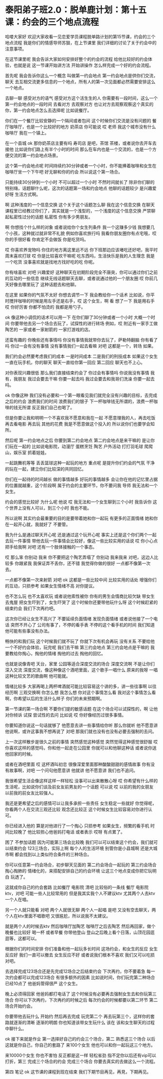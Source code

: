 # 泰阳弟子班2.0：脱单鹿计划：第十五课：约会的三个地点流程

哈喽大家好 欢迎大家收看一见恋爱学员课程脱单路计划的第15节课，约会的三个地点流程 我是你们的情感导师苏狠，在上节课里 我们详细的讨论了关于约会中的注意事项。

在这节课里呢 我会告诉大家如何安排好整个的约会的流程 给他比较好的约会体验，也就是说 这一节课开始讲方法 开始讲操作 怎么样完成一个好的约会流程。

首先呢 我会告诉你这么一个概念 叫做第一约会地点 第一约会地点是供你们交流，聊天 去互相交流更多信息的一个地点，所有人的第一次见面都必然需要安排这么一个地点。

去聊一聊 感受对方的语气 感受对方这个活生生的人 你需要有一段时间，这么一个第一约会地点的一段时间 去看对方 去观察对方 也让对方去观察观察这个真实的你，第一约会地点怎么去选择呢 比如说餐厅。

你们在一个餐厅比较安静的一个隔间或者包间 这个时候你们交流是没有问题的 餐厅咖啡厅，也是一个比较好的地方 奶茶店 你可能说 哎 老师 我这个城市没有什么咖啡厅 我在一个镇上。

在一个县城 ok 那你奶茶店主要有吗 寿司店 是吧，茶馆 茶楼，或者说你去开车去接他 比如说你们路上有半个小时的时间 那么在车内也是一个交流的，也是一个方便交流的第一约会地点场景。

这个第一约会地点呢 时间持续约30分钟或者一个小时，你不能捧着咖啡和女生在咖啡厅坐一个下午吧 好无聊和你的约会 所以说这个第一场合。

只能持续30分钟到一个小时 不可以超过一个小时 不然时间就长了 除非你们聊的特别嗨，话题聊什么呢，这次的话题第一场和约会地点 他聊的话题较少 是兴趣爱好呀 生活方式啊。

啊 这种浅度的一个信息交换 这个关于这个话题怎么聊 我在这个信息交换 在聊天课程里已经教过你们了，其实就是一个浅型的，一个浅度的这个信息交换 严禁聊起私密性过分的话题 私密性 你有多少男朋友。

啊 你想找个什么样的对象 或者说给你个女生列条件 我一个这赚多少钱 我想要几个小孩，这种就过就非常不礼貌 例如你喜欢旅行吗 我看你朋友圈你有点宅哦，哎 你的手很好看 你肯定不会做饭 你是吃货吗。

哎 你喜欢养宠物吗 你住的地方离这里远不远 你下班那边应该堵吃还好吧，我平时周末喜欢打球 哎 你是比较喜欢干嘛呢 吃东西吗，生活快乐是我的人生理念 我是一个吃货 没事喜欢就是找地方找好吃的吃 你呢。

你有啥喜欢 对吧 兴趣爱好 这种聊天在初期阶段完全不唐突，你可以通过你们之前的互动的一些信息 继续无线话题聊天去聊，或者说通过他的一个朋友圈 哎 你前几天好像去哪里玩了 这种话题去和他聊。

在这里 如果你的气氛不太好 你想去调节一下 我会教给你一个话术 比如说，你平时搅拌咖啡的时候是用左手还是右手，哎 这个女生，啊 看 想了一下 我是用右手 哎 你好厉害 你都不怕烫的 我都是用勺子。

ok 像这种小调侃的话术可以用一下 在你们聊了30分钟或者一个小时 大概一个时间 你要带他去另一个场合去玩了，试探性的进行转场 例如，哎 附近有一家手工做陶艺的 一家或者一家射箭的 一家打游戏的店。

还蛮有趣的 你晚些还有事情吗 你没有事情我就带你去玩了，萨勒特翻脑 你有看了吗 你过一会有没有事情 没有事情我们一起去看嘛 对吧 这都是一个，转场 如果。

我们约会必然要考虑我们的成本 一是时间成本 二是我们的刑技成本 如果这个女生一直在玩手机，你的聊天 聊天一直给你第一回应 第二回应 聊天也不上心。

对你表现兴趣很低 那么我们直接结束约会了 你过会有事情吗 你说我没有事情 我有，我朋友 我过会要去干嘛 你要一起去吗 我过会要去和我哥们洗澡 你要一起去吗。

ok 你像这种 我们没有必要和一个第一眼看见我们就完全没有兴趣的目标，去完成之后的约会 浪费我们的时间 浪费我们的银子 下一杯咖啡钱无所谓的，浪费一杯咖啡的钱无所谓 反正我们自己也喝了。

但是你要让我和明明一个不喜欢我不愿意和我在一起 不愿意理我的人，再去吃饭 再去看电影 再去玩 其他的花费 我是不愿意做这个投入的 所以说你们也要学会知所。

然后呢 第一约会地点之后 你要到第二约会地点 第二约会地点是来干嘛的 是让你们玩在一起的 比如说电影院，动漫厅 蛋糕烹饪 陶艺 户外活动 打打羽毛球 爬爬山，娱乐室 抓着娃娃。

一起跳舞机等等 丢丢篮球这种一起玩的地方 重点呢 是提升你们约会的气氛 干净的玩在一起，建立你们比较深的共同回忆。

你们在一起待的时间越长 做的事情越多 好玩的事情越多 会让你在他的记忆里占据的位置就越重，这个阶段啊 属于约会的主要环节，你不要问我 导师 我无法和一个女生。

约会的感觉比较好 为什么呢 他说 哎 我无法和一个女生聊到三个小时 我告诉你 这个世界上没有人可以，到三个小时 我也不能。

所以说啊 其实约会最重要的目的是要带着她和你一起玩 有更多的正面情绪 她和你在一起开心就，我就好了 不要管。

我为什么是通过聊天开心呢 还是通过这个玩开心呢 事实上还是这个你们两个一起去玩一件事情 带他去玩一件事情会比较好，像这一些比较实用的话说 哎 你小心点 把手给我啊 对吧 还有一个肢体接触的一个事态。

哎 那么笨 你别动 我来 你不要把这个陶艺弄塌了 你别动 我来我来 对吧，这边人比较多 你跟紧我 我保证弄不丢你，还不错 我觉得你做的很好 一点都不像第一次去。

一点都不像第一次来射箭 对吧 ok 这都是一些比较中间 比较实用的话处 增强你们的互动，只损参考 如果女生情绪不高 对你提议。

也不怎么玩 也不太喜欢玩 或者说他索性被你 你有的男生会情商比较欠缺 带女生去鬼屋 把女生吓到了，女生吓哭了 这个时候你还要带他玩什么呀 这个时候赶紧的结束约会 我们下次再约吧。

这次你已经让女生不高兴了 不要延续负面情绪 发现负面情绪 或者说他接了一个电话 突然不开心了 公司有事了，不停的看手表 不停的这个看手机的时间 我们知道他可能有些事没有办法。

畅快的和我们玩 这个时候我们就不玩了 你就下次有机会再玩 没有关系 不要给他一个不好约会体验，玩完呢 我们去干嘛 第三约会地点 第三约会地点是干嘛的 我要教给你掏心，掏他的情绪 掏他的过去 掏他的回忆。

也就是说像青吧 天台，家里 公园等适合深度交流的场合 深度交流啊 不是让你们深入交流 深度交流，像这种像这个酒吧里面，这个歌手一唱什么 原来的我呀 一唱这种比较文艺的歌曲啊 他可能就。

情绪比较多 大家再喝上两杯啤酒就可能比较容易这个讲的多，讲一些往事啊 以往经历啊 三观交换啊 你怎么想 我怎么想 你对这个事情怎么看 我对这个事情怎么看啊，你希望以后的生活什么样子 你们的未来预期啊。

第一节课的第一场合啊 不要你们提的敏感话题 在这个场合可以试探性的，啊 让他对你倾诉 试探 尝试性的去问 比如说 哎 你好像经历过很多事情。

你要知道你说这一句话就够了 他愿意去讲一些事情给你听 那么你就听 他不愿意讲 他说啊，或许这事我不想再说了 对吧 那我们就也没有也没有必要去强制的去问。

上一次这样散步是很久之前的事情 突然感觉这种感觉 突然觉得这种感觉很舒服 哎 你喜欢这样的感觉吗，你和他一起走在公园里 你就可以和他聊这种话 或者说你送他回家的时候。

或者在酒吧里面 哎 这杯酒叫初恋 很像深爱里面那种酸酸甜甜的感情故事 你有没有故事啊，对吧 一个问句他愿意讲 他就讲 他不愿意讲 我们也不追问。

我很希望生活会像这样这样一样轻松 没事可以出来散散心呀 哎 你希望有什么样的生活呢，比如说你们谈及前女友前男友的一个话题 可以说 哎 以前的我的女朋友 以前我的前女友比较强人。

我还是更希望之后的感情可以让我多承担一些责任 女生稳定一些就好 你觉得呢，你看两个人在交流三观还比较 观念还比较正 这个时候女生比较容易对你进行认可。

你已经进入他的 算是对他进行了一个掏心 只损参考 如果女生，频繁的看手机 时间比较晚了 他比较担心他爸妈打电话 或者表示 哎呀 有点累了。

困了 不参加话题 因为可能第三场会比较晚 我们可以可以结束这个约会，我们就可以结束约会 123三场合，实际上啊 每个人的生活环境 别管你是小县城啊 还是大城市啊 都会找到以上类似符合条件的三种场合。

你可以任意第一约会场合，初步聊天见面的 第二约会场合一起玩的 第三约会场合掏心掏肺的 情绪化的，来搭配安排自己的约会环境 让这三个地点变成你把它玩明白 玩透了。

这就成你自己的约会套路 比如餐厅 电影院 清吧 比较俗的一条线 餐厅 电影院 ktv，对吧 可能一些人比较常用的 但是我其实我个人不建议ktv 尤其两个人去ktv 一个人在唱。

另一个人就只能看 对吧 两个人就很无聊 两个人一起唱 是吧 又没有空去聊天，两个人在ktv里面不唱歌吧 又很尴尬，所以说我不太建议。

就是两个人的时候去ktv 然后咖啡厅加陶艺 咖啡厅之后去陶艺 然后再回家，做个晚餐也比较好 喝一杯 或者早餐 你带他登山 登山之后晚上看个日落，山顶花园逛逛等，这都可以。

根据你们的时间安排 你们准备和他一起玩多长时间 这场约会，和女生的反应 女生反应好 我们一直可以撤去 女生反应不好 或者说我们根本不喜欢 我们又可以吃损 对吧。

去选择完成123场合还是先完成12场合之后结束约会 下次再约，你不要着急 每一次约会都可以完成123场合 有很多额外的因素 比如说时间，你们玩完第二种场合已经10点了 他爸妈管得很严 这个女生。

晚上必须得回家 他爸妈都打电话了 这个时候没有必要再去强制女生去和你玩第三场合 你可以下次再约，下次再约的时候之后 每次约会的时候都要以第二环节 第二场合开始约会。

你要带他去玩什么 开始约 然后再去完成 玩完第二个 再去玩第三个，这样你的套路就逐渐的清晰 逐渐的明朗 你也知道该带女生玩什么 该在 该和女生聊天的过程中聊什么。

ok 接下来就是作业 第一选择好自己的约会三个场合，第二 熟悉这三个场合 以后这就是你自己，你自己的套路了 来100个女生 他也可以和你一起玩这三个地方。

来10000个女生 你也不害怕 反正都是这一样 轻松省劲 指不定你以后还有vip可以打折，第三 完成三个场合的约会 完成三个场合 你要去真实的去做这么一个流程。

第四 笔记 ok 这节课的课程到现在结束 我们下期节目再见，再見，下期再见。